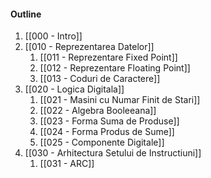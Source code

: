 #### Outline
1. [[000 - Intro]]
2. [[010 - Reprezentarea Datelor]]
	1. [[011 - Reprezentare Fixed Point]]
	2. [[012 - Reprezentare Floating Point]]
	3. [[013 - Coduri de Caractere]]
3. [[020 - Logica Digitala]]
	1. [[021 - Masini cu Numar Finit de Stari]]
	2. [[022 - Algebra Booleeana]]
	3. [[023 - Forma Suma de Produse]]
	4. [[024 - Forma Produs de Sume]]
	5. [[025 - Componente Digitale]]
4. [[030 - Arhitectura Setului de Instructiuni]]
	1. [[031 - ARC]]
